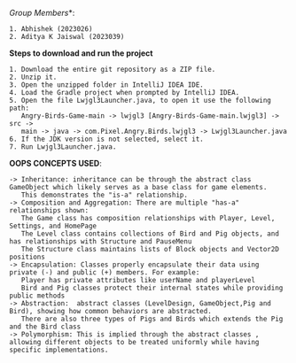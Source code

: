 *Group Members**:

    1. Abhishek (2023026)
    2. Aditya K Jaiswal (2023039)

**Steps to download and run the project**
    
    1. Download the entire git repository as a ZIP file.
    2. Unzip it.
    3. Open the unzipped folder in IntelliJ IDEA IDE.
    4. Load the Gradle project when prompted by IntelliJ IDEA. 
    5. Open the file Lwjgl3Launcher.java, to open it use the following path:
       Angry-Birds-Game-main -> lwjgl3 [Angry-Birds-Game-main.lwjgl3] -> src -> 
       main -> java -> com.Pixel.Angry.Birds.lwjgl3 -> Lwjgl3Launcher.java
    6. If the JDK version is not selected, select it.
    7. Run Lwjgl3Launcher.java.

**OOPS CONCEPTS USED**:

    -> Inheritance: inheritance can be through the abstract class GameObject which likely serves as a base class for game elements.
       This demonstrates the "is-a" relationship.
    -> Composition and Aggregation: There are multiple "has-a" relationships shown:
       The Game class has composition relationships with Player, Level, Settings, and HomePage
       The Level class contains collections of Bird and Pig objects, and has relationships with Structure and PauseMenu
       The Structure class maintains lists of Block objects and Vector2D positions
    -> Encapsulation: Classes properly encapsulate their data using private (-) and public (+) members. For example:
       Player has private attributes like userName and playerLevel
       Bird and Pig classes protect their internal states while providing public methods
    -> Abstraction:  abstract classes (LevelDesign, GameObject,Pig and Bird), showing how common behaviors are abstracted.
       There are also three types of Pigs and Birds which extends the Pig and the Bird class 
    -> Polymorphism: This is implied through the abstract classes , allowing different objects to be treated uniformly while having specific implementations.


